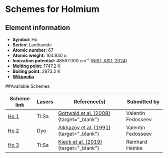 # Schemes for Holmium

## Element information

- **Symbol:** Ho
- **Series:** Lanthanide
- **Atomic number:** 67
- **Atomic weight:** 164.930 u
- **Ionization potential:**  48567.000 cm⁻¹ ([NIST ASD, 2024](https://www.nist.gov/pml/atomic-spectra-database))
- **Melting point:** 1747.2 K
- **Boiling point:** 2973.2 K
- [**Wikipedia**](https://en.wikipedia.org/wiki/Holmium)

##Available Schemes

|       Scheme link       | Lasers |                                      Reference(s)                                       |    Submitted by    |
| ----------------------- | ------ | --------------------------------------------------------------------------------------- | ------------------ |
| [Ho 1](../ho/ho-001.md) | Ti:Sa  | [Gottwald et al. (2009)](https://doi.org/10.1063/1.3115590){target="_blank"}            | Valentin Fedosseev |
| [Ho 2](../ho/ho-002.md) | Dye    | [Alkhazov et al. (1991)](https://doi.org/10.1016/0168-9002(91)90348-T){target="_blank"} | Valentin Fedosseev |
| [Ho 3](../ho/ho-003.md) | Ti:Sa  | [Kieck et al. (2019)](https://doi.org/10.1016/j.nima.2019.162602){target="_blank"}      | Reinhard Heinke    |
